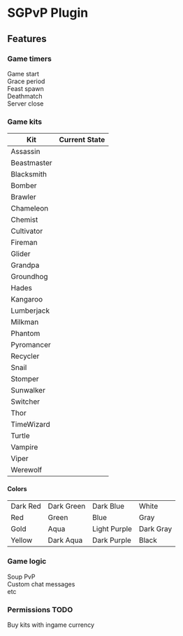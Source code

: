 # SGPvP Plugin

## Features

### Game timers
Game start \
Grace period \
Feast spawn \
Deathmatch \
Server close

### Game kits
| **Kit**     | **Current State** |
| ----------- | ----------------- |
| Assassin    |                   |
| Beastmaster |                   |
| Blacksmith  |                   |
| Bomber      |                   |
| Brawler     |                   |
| Chameleon   |                   |
| Chemist     |                   |
| Cultivator  |                   |
| Fireman     |                   |
| Glider      |                |
| Grandpa     |              |
| Groundhog   |         |
| Hades       |         |
| Kangaroo    |                   |
| Lumberjack  |                   |
| Milkman     |                   |
| Phantom     |                   |
| Pyromancer  |             |
| Recycler    |                   |
| Snail       |             |
| Stomper     |                   |
| Sunwalker   |             |
| Switcher    |                   |
| Thor        |                   |
| TimeWizard  |                   |
| Turtle      |                  |
| Vampire     |              |
| Viper       |                  |
| Werewolf    |                  |

#### Colors
|          |            |              |           |
| -------- | ---------- | ------------ | --------- |
| Dark Red | Dark Green | Dark Blue    | White     |
| Red      | Green      | Blue         | Gray      |
| Gold     | Aqua       | Light Purple | Dark Gray |
| Yellow   | Dark Aqua  | Dark Purple  | Black     |

### Game logic
Soup PvP \
Custom chat messages \
etc

### Permissions TODO
Buy kits with ingame currency

